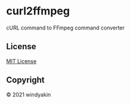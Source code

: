 # curl2ffmpeg

cURL command to FFmpeg command converter

## License

[MIT License](LICENSE)

## Copyright

&copy; 2021 windyakin
